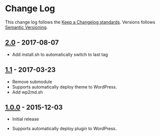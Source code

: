# Change Log

This change log follows the [Keep a Changelog standards]. Versions follows [Semantic Versioning].

## [2.0] - 2017-08-07

* Add install.sh to automatically switch to last tag

## [1.1] - 2017-03-23

* Remove submodule
* Supports automatically deploy theme to WordPress.
* Add wp2md.sh


## [1.0.0] - 2015-12-03

* Initial release
* Supports automatically deploy plugin to WordPress.

  [Keep a Changelog standards]: http://keepachangelog.com/
  [Semantic Versioning]: http://semver.org/
  [1.0.0]: https://github.com/lite3/deploy2wp/releases/tag/1.0.0
  [1.1]: https://github.com/lite3/deploy2wp/releases/tag/1.1
  [2.0]: https://github.com/lite3/deploy2wp/releases/tag/2.0
